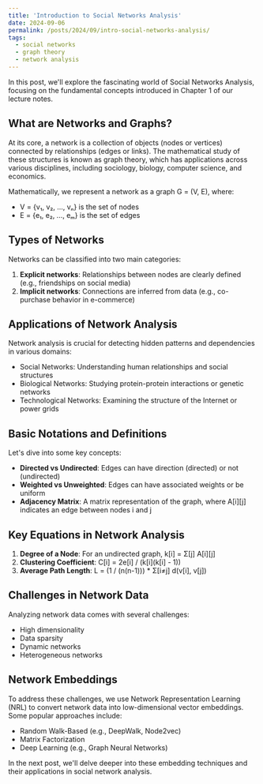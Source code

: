 ```yaml
---
title: 'Introduction to Social Networks Analysis'
date: 2024-09-06
permalink: /posts/2024/09/intro-social-networks-analysis/
tags:
  - social networks
  - graph theory
  - network analysis
---
```


In this post, we'll explore the fascinating world of Social Networks Analysis, focusing on the fundamental concepts introduced in Chapter 1 of our lecture notes.

## What are Networks and Graphs?

At its core, a network is a collection of objects (nodes or vertices) connected by relationships (edges or links). The mathematical study of these structures is known as graph theory, which has applications across various disciplines, including sociology, biology, computer science, and economics.

Mathematically, we represent a network as a graph G = (V, E), where:
- V = {v₁, v₂, ..., vₙ} is the set of nodes
- E = {e₁, e₂, ..., eₘ} is the set of edges

## Types of Networks

Networks can be classified into two main categories:
1. **Explicit networks**: Relationships between nodes are clearly defined (e.g., friendships on social media)
2. **Implicit networks**: Connections are inferred from data (e.g., co-purchase behavior in e-commerce)

## Applications of Network Analysis

Network analysis is crucial for detecting hidden patterns and dependencies in various domains:
- Social Networks: Understanding human relationships and social structures
- Biological Networks: Studying protein-protein interactions or genetic networks
- Technological Networks: Examining the structure of the Internet or power grids

## Basic Notations and Definitions

Let's dive into some key concepts:
- **Directed vs Undirected**: Edges can have direction (directed) or not (undirected)
- **Weighted vs Unweighted**: Edges can have associated weights or be uniform
- **Adjacency Matrix**: A matrix representation of the graph, where A[i][j] indicates an edge between nodes i and j

## Key Equations in Network Analysis

1. **Degree of a Node**: For an undirected graph, k[i] = Σ[j] A[i][j]
2. **Clustering Coefficient**: C[i] = 2e[i] / (k[i](k[i] - 1))
3. **Average Path Length**: L = (1 / (n(n-1))) * Σ[i≠j] d(v[i], v[j])

## Challenges in Network Data

Analyzing network data comes with several challenges:
- High dimensionality
- Data sparsity
- Dynamic networks
- Heterogeneous networks

## Network Embeddings

To address these challenges, we use Network Representation Learning (NRL) to convert network data into low-dimensional vector embeddings. Some popular approaches include:
- Random Walk-Based (e.g., DeepWalk, Node2vec)
- Matrix Factorization
- Deep Learning (e.g., Graph Neural Networks)

In the next post, we'll delve deeper into these embedding techniques and their applications in social network analysis.